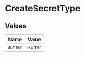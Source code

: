 # CreateSecretType


## Values

| Name     | Value    |
| -------- | -------- |
| `Buffer` | Buffer   |